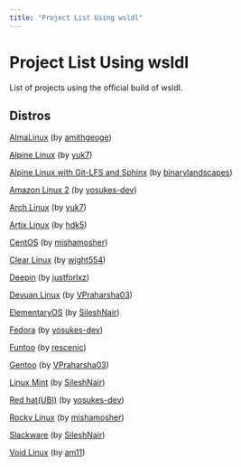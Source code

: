 ```yaml
---
title: "Project List Using wsldl"
---
```

# Project List Using wsldl
List of projects using the official build of wsldl.

## Distros
[AlmaLinux](https://github.com/amithgeorge/AlmaLinux-WSL2) (by [amithgeoge](https://github.com/amithgeorge))

[Alpine Linux](https://github.com/yuk7/AlpineWSL) (by [yuk7](https://github.com/yuk7))

[Alpine Linux with Git-LFS and Sphinx](https://github.com/binarylandscapes/AlpineWSL) (by [binarylandscapes](https://github.com/binarylandscapes))

[Amazon Linux 2](https://github.com/yosukes-dev/AmazonWSL) (by [yosukes-dev](https://github.com/yosukes-dev))

[Arch Linux](https://github.com/yuk7/ArchWSL) (by [yuk7](https://github.com/yuk7))

[Artix Linux](https://github.com/hdk5/ArtixWSL) (by [hdk5](https://github.com/hdk5))

[CentOS](https://github.com/mishamosher/CentOS-WSL) (by [mishamosher](https://github.com/mishamosher))

[Clear Linux](https://github.com/wight554/ClearWSL/) (by [wight554](https://github.com/wight554))

[Deepin](https://github.com/justforlxz/DeepinWSL/) (by [justforlxz](https://github.com/justforlxz))

[Devuan Linux](https://github.com/VPraharsha3/DevuanWSL) (by [VPraharsha03](https://github.com/VPraharsha03))

[ElementaryOS](https://github.com/sileshn/ElementaryWSL2) (by [SileshNair](https://github.com/sileshn))

[Fedora](https://github.com/yosukes-dev/FedoraWSL) (by [yosukes-dev](https://github.com/yosukes-dev))

[Funtoo](https://github.com/rescenic/FuntooWSL) (by [rescenic](https://github.com/rescenic)) 

[Gentoo](https://github.com/VPraharsha03/GentooWSL2) (by [VPraharsha03](https://github.com/VPraharsha03))

[Linux Mint](https://github.com/sileshn/LinuxmintWSL2) (by [SileshNair](https://github.com/sileshn))

[Red hat(UBI)](https://github.com/yosukes-dev/RHWSL) (by [yosukes-dev](https://github.com/yosukes-dev))

[Rocky Linux](https://github.com/mishamosher/RL-WSL) (by [mishamosher](https://github.com/mishamosher))

[Slackware](https://github.com/sileshn/SlackwareWSL2) (by [SileshNair](https://github.com/sileshn))

[Void Linux](https://github.com/am11/VoidWSL) (by [am11](https://github.com/am11))
